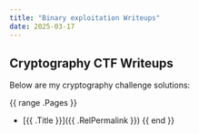 ```yaml
---
title: "Binary exploitation Writeups"
date: 2025-03-17
---
```


## Cryptography CTF Writeups  
Below are my cryptography challenge solutions:

{{ range .Pages }}
- [{{ .Title }}]({{ .RelPermalink }})
{{ end }}
